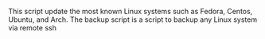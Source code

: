 This script update the most known Linux systems such as Fedora, Centos, Ubuntu, and Arch.
The backup script is a script to backup any Linux system via remote ssh
